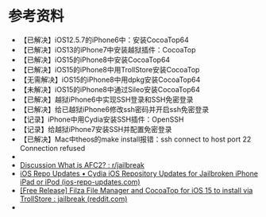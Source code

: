 # 参考资料

* 【已解决】iOS12.5.7的iPhone6中：安装CocoaTop64
* 【已解决】iOS13的iPhone7中安装越狱插件：CocoaTop
* 【已解决】iOS15的iPhone8中安装CocoaTop64
* 【已解决】iOS15的iPhone8中用TrollStore安装CocoaTop
* 【无需解决】iOS15的iPhone8中用dpkg安装CocoaTop64
* 【未解决】iOS15的iPhone8中通过Sileo安装CocoaTop64
* 【已解决】越狱iPhone6中实现SSH登录和SSH免密登录
* 【已解决】给已越狱iPhone6修改ssh密码并开启ssh免密登录
* 【记录】iPhone中用Cydia安装SSH插件：OpenSSH
* 【记录】给越狱iPhone7安装SSH并配置免密登录
* 【已解决】Mac中theos的make install报错：ssh connect to host port 22 Connection refused
* 
* [Discussion What is AFC2? : r/jailbreak](https://www.reddit.com/r/jailbreak/comments/b1lphh/discussion_what_is_afc2/)
* [iOS Repo Updates • Cydia iOS Repository Updates for Jailbroken iPhone iPad or iPod (ios-repo-updates.com)](https://www.ios-repo-updates.com/)
* [[Free Release] Filza File Manager and CocoaTop for iOS 15 to install via TrollStore : jailbreak (reddit.com)](https://www.reddit.com/r/jailbreak/comments/x6lok9/free_release_filza_file_manager_and_cocoatop_for/)
* 